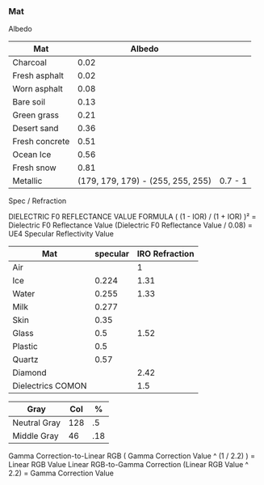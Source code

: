 ### Mat 
Albedo 

Mat | Albedo | |  
-- | -- | -- | 
Charcoal | 0.02  
Fresh asphalt | 0.02   
Worn asphalt | 0.08 
Bare soil | 0.13  
Green grass | 0.21  
Desert sand | 0.36  
Fresh concrete | 0.51  
Ocean Ice | 0.56  
Fresh snow | 0.81  
Metallic  | (179, 179, 179) - (255, 255, 255) | 0.7 - 1

Spec / Refraction

DIELECTRIC F0 REFLECTANCE VALUE FORMULA​
​( (1 - IOR) / (1 + IOR) )² = Dielectric F0 Reflectance Value
(Dielectric F0 Reflectance Value / 0.08) = UE4 Specular Reflectivity Value 


Mat | specular | IRO  Refraction |  
-- | -- | -- | 
Air | | 1
Ice | 0.224 | 1.31
Water  |  0.255 | 1.33
Milk | 0.277 |
Skin | 0.35 |  
Glass | 0.5 | 1.52
Plastic | 0.5 | 
Quartz | 0.57 |
Diamond | | 2.42
Dielectrics COMON | | 1.5

Gray | Col | % | 
-- | -- | -- | 
Neutral Gray | 128 | .5
Middle Gray |  46 | .18



Gamma Correction-to-Linear RGB
( Gamma Correction Value ^ (1 / 2.2) ) = Linear RGB Value
Linear RGB-to-Gamma Correction
(Linear RGB Value ^ 2.2) = Gamma Correction Value
